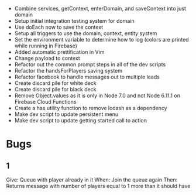  - Combine services, getContext, enterDomain, and saveContext into just domain
 - Setup initial integration testing system for domain
 - Use doEach now to save the context
 - Setup all triggers to use the domain, context, entity system
 - Set the environment variable to determine how to log (colors are printed
   while running in Firebase)
 - Added automatic prettification in Vim
 - Change payload to context
 - Refactor out the common prompt steps in all of the dev scripts
 - Refactor the handsForPlayers saving system
 - Refactor facebook to handle messages out to multiple leads
 - Create discard pile for white deck
 - Create discard pile for black deck
 - Remove Object.values as it is only in Node 7.0 and not Node 6.11.1 on
   Firebase Cloud Functions
 - Create a has utility function to remove lodash as a dependency
 - Make dev script to update persistent menu
 - Make dev script to update getting started call to action

# Bugs

## 1
Give: Queue with player already in it
When: Join the queue again
Then: Returns message with number of players equal to 1 more than it should have
